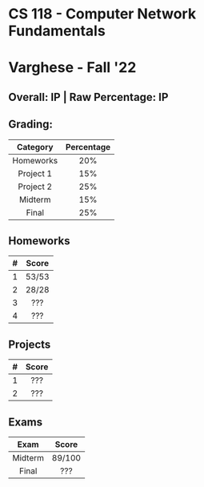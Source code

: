 # CS 118 - Computer Network Fundamentals

# Varghese - Fall '22

## Overall: IP | Raw Percentage: IP

## Grading:

| Category  | Percentage |
| :-------: | :--------: |
| Homeworks |    20%     |
| Project 1 |    15%     |
| Project 2 |    25%     |
|  Midterm  |    15%     |
|   Final   |    25%     |

## Homeworks

|  #   | Score |
| :--: | :---: |
|  1   | 53/53 |
|  2   | 28/28 |
|  3   |  ???  |
|  4   |  ???  |

## Projects

|  #   | Score |
| :--: | :---: |
|  1   |  ???  |
|  2   |  ???  |

## Exams

|  Exam   | Score  |
| :-----: | :----: |
| Midterm | 89/100 |
|  Final  |  ???   |

